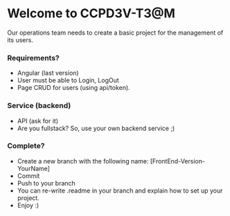 # Welcome to CCPD3V-T3@M #

Our operations team needs to create a basic project for the management of its users.

### Requirements? ###

* Angular (last version)
* User must be able to Login, LogOut
* Page CRUD for users (using api/token). 

### Service (backend)  ###

* API (ask for it)
* Are you fullstack? So, use your own backend service ;)

### Complete? ###

* Create a new branch with the following name: [FrontEnd-Version-YourName]
* Commit
* Push to your branch
* You can re-write .readme in your branch and explain how to set up your project.
* Enjoy :)